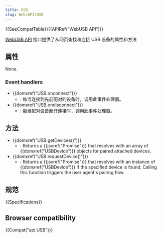 ```yaml
---
title: USB
slug: Web/API/USB
---
```

{{SeeCompatTable}}{{APIRef("WebUSB API")}}

[WebUSB API](/zh-CN/docs/Web/API/WebUSB_API) 接口提供了从网页查找和连接 USB 设备的属性和方法

## 属性

None.

### Event handlers

- {{domxref("USB.onconnect")}}
  - : 每当连接到先前配对的设备时，调用此事件处理器。
- {{domxref("USB.ondisconnect")}}
  - : 每当配对设备断开连接时，调用此事件处理器。

## 方法

- {{domxref("USB.getDevices()")}}
  - : Returns a {{jsxref("Promise")}} that resolves with an array of {{domxref("USBDevice")}} objects for paired attached devices.
- {{domxref("USB.requestDevice()")}}
  - : Returns a {{jsxref("Promise")}} that resolves with an instance of {{domxref("USBDevice")}} if the specified device is found. Calling this function triggers the user agent's pairing flow.

## 规范

{{Specifications}}

## Browser compatibility

{{Compat("api.USB")}}
